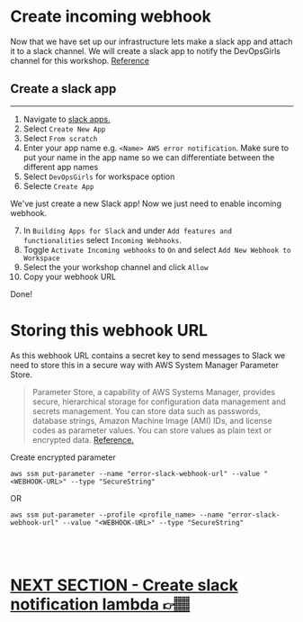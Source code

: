 # Create incoming webhook

Now that we have set up our infrastructure lets make a slack app and attach it to a slack channel. We will create a slack app to notify the DevOpsGirls channel for this workshop. [Reference](https://api.slack.com/messaging/webhooks)

## Create a slack app
***
1. Navigate to [slack apps.](https://api.slack.com/apps)
2. Select `Create New App` 
3. Select `From scratch`
4. Enter your app name e.g. `<Name> AWS error notification`. Make sure to put your name in the app name so we can differentiate between the different app names
5. Select `DevOpsGirls` for workspace option
6. Selecte `Create App` 

We've just create a new Slack app! Now we just need to enable incoming webhook.

7. In `Building Apps for Slack` and under `Add features and functionalities` select `Incoming Webhooks`. 
8. Toggle `Activate Incoming webhooks` to `On` and select `Add New Webhook to Workspace`
9. Select the your workshop channel and click `Allow`
10. Copy your webhook URL

Done! 

# Storing this webhook URL 
As this webhook URL contains a secret key to send messages to Slack we need to store this in a secure way with AWS System Manager Parameter Store.

>Parameter Store, a capability of AWS Systems Manager, provides secure, hierarchical storage for configuration data management and secrets management. You can store data such as passwords, database strings, Amazon Machine Image (AMI) IDs, and license codes as parameter values. You can store values as plain text or encrypted data. [Reference.](https://docs.aws.amazon.com/systems-manager/latest/userguide/systems-manager-parameter-store.html)

Create encrypted parameter
```
aws ssm put-parameter --name "error-slack-webhook-url" --value "<WEBHOOK-URL>" --type "SecureString"
```
OR
```
aws ssm put-parameter --profile <profile_name> --name "error-slack-webhook-url" --value "<WEBHOOK-URL>" --type "SecureString"
```

</br>
</br>

# [NEXT SECTION - Create slack notification lambda 👉🏽](../03.7-slack-notification-lambda-setup/03.7-slack-notification-lambda-setup.md)
